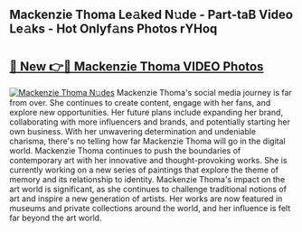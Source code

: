 ## Mackenzie Thoma Le𝚊ked N𝚞de - Part-taB Video Le𝚊ks - Hot Onlyf𝚊ns Photos rYHoq

# <h2><a href="http://ac11922.deff.icu/?id=Mackenzie+Thoma">🔗 New 👉🔴 Mackenzie Thoma VIDEO Photos</a></h2>

[![Mackenzie Thoma N𝚞des](https://i.imgur.com/rIISA9y.gif)](http://ac11922.deff.icu/?id=Mackenzie+Thoma)
Mackenzie Thoma's social media journey is far from over. She continues to create content, engage with her fans, and explore new opportunities. Her future plans include expanding her brand, collaborating with more influencers and brands, and potentially starting her own business. With her unwavering determination and undeniable charisma, there's no telling how far Mackenzie Thoma will go in the digital world. Mackenzie Thoma continues to push the boundaries of contemporary art with her innovative and thought-provoking works. She is currently working on a new series of paintings that explore the theme of memory and its relationship to identity. Mackenzie Thoma's impact on the art world is significant, as she continues to challenge traditional notions of art and inspire a new generation of artists. Her works are now featured in museums and private collections around the world, and her influence is felt far beyond the art world.
